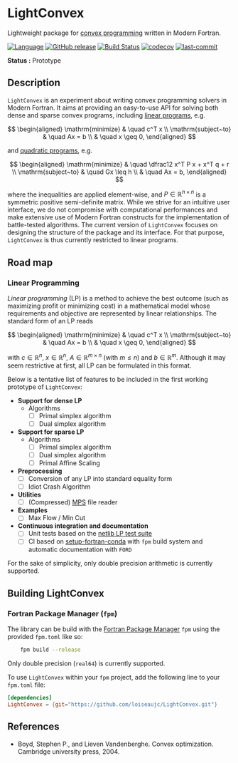 # LightConvex

Lightweight package for [convex programming](https://en.wikipedia.org/wiki/Convex_optimization) written in Modern Fortran.

[![Language](https://img.shields.io/badge/-Fortran-734f96?logo=fortran&logoColor=white)](https://github.com/topics/fortran)
[![GitHub release](https://img.shields.io/github/release/loiseaujc/LightConvex.svg)](https://github.com/loiseaujc/LightConvex/releases/latest)
[![Build Status](https://github.com/loiseaujc/LightConvex/actions/workflows/CI-CD.yml/badge.svg)](https://github.com/loiseaujc/LightConvex/actions)
[![codecov](https://codecov.io/gh/loiseaujc/LightConvex/branch/main/graph/badge.svg)](https://codecov.io/gh/loiseaujc/LightConvex)
[![last-commit](https://img.shields.io/github/last-commit/loiseaujc/LightConvex)](https://github.com/loiseaujc/LightConvex/commits/main)

**Status :** Prototype

## Description

`LightConvex` is an experiment about writing convex programming solvers in Modern Fortran. It aims at providing an easy-to-use API for solving both dense and sparse convex programs, including [linear programs](https://en.wikipedia.org/wiki/Linear_programming), e.g.

$$
\begin{aligned}
    \mathrm{minimize}   &   \quad   c^T x \\
    \mathrm{subject~to} &   \quad   Ax = b \\
                        &   \quad   x \geq 0,
\end{aligned}
$$

and [quadratic programs](https://en.wikipedia.org/wiki/Quadratic_programming), e.g.

$$
\begin{aligned}
    \mathrm{minimize}   &   \quad   \dfrac12 x^T P x + x^T q + r \\
    \mathrm{subject~to} &   \quad   Gx \leq h \\
                        &   \quad   Ax = b,
\end{aligned}
$$

where the inequalities are applied element-wise, and $P \in \mathbb{R}^{n \times n}$ is a symmetric positive semi-definite matrix.
While we strive for an intuitive user interface, we do not compromise with computational performances and make extensive use of Modern Fortran constructs for the implementation of battle-tested algorithms. The current version of `LightConvex` focuses on designing the structure of the package and its interface. For that purpose, `LightConvex` is thus currently restricted to linear programs.


## Road map

### Linear Programming

*Linear programming* (LP) is a method to achieve the best outcome (such as maximizing profit or minimizing cost) in a mathematical model whose requirements and objective are represented by linear relationships. The standard form of an LP reads

$$
\begin{aligned}
    \mathrm{minimize}   &   \quad   c^T x   \\
    \mathrm{subject~to} &   \quad   Ax = b  \\
                        &   \quad   x \geq 0,
\end{aligned}
$$

with $c \in \mathbb{R}^n$, $x \in \mathbb{R}^n$, $A \in \mathbb{R}^{m \times n}$ (with $m \leq n$) and $b \in \mathbb{R}^m$. Although it may seem restrictive at first, all LP can be formulated in this format.

Below is a tentative list of features to be included in the first working prototype of `LightConvex`:

- **Support for dense LP**
    - Algorithms
        - [ ] Primal simplex algorithm
        - [ ] Dual simplex algorithm
- **Support for sparse LP**
    - Algorithms
        - [ ] Primal simplex algorithm
        - [ ] Dual simplex algorithm
        - [ ] Primal Affine Scaling
- **Preprocessing**
    - [ ] Conversion of any LP into standard equality form
    - [ ] Idiot Crash Algorithm
- **Utilities**
    - [ ] (Compressed) [MPS](https://en.wikipedia.org/wiki/MPS_(format)) file reader
- **Examples**
    - [ ] Max Flow / Min Cut
- **Continuous integration and documentation**
    - [ ] Unit tests based on the [netlib LP test suite](https://www.netlib.org/lp)
    - [ ] CI based on [setup-fortran-conda](https://github.com/gha3mi/setup-fortran-conda) with `fpm` build system and automatic documentation with `FORD`

For the sake of simplicity, only double precision arithmetic is currently supported.

## Building LightConvex

### Fortran Package Manager (`fpm`)

The library can be build with the [Fortran Package Manager](https://github.com/fortran-lang/fpm) `fpm` using the provided `fpm.toml` like so:

```bash
    fpm build --release
```

Only double precision (`real64`) is currently supported.

To use `LightConvex` within your `fpm` project, add the following line to your `fpm.toml` file:

```toml
[dependencies]
LightConvex = {git="https://github.com/loiseaujc/LightConvex.git"}
```

## References

- Boyd, Stephen P., and Lieven Vandenberghe. Convex optimization. Cambridge university press, 2004.
